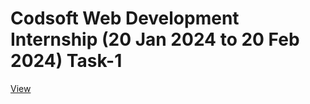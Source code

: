 # Codsoft Web Development Internship (20 Jan 2024 to 20 Feb 2024) Task-1
[View](https://a-rahul-krishnan.github.io/codsoft_task_1.github.io/)
